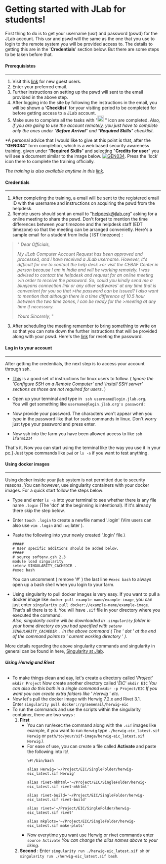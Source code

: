 # Getting started with JLab for students! <!-- omit in toc --> <!-- NOTOC -->

First thing to do is to get your username (usr) and password (pswd) for the JLab account. This usr and pswd will the same as the one that you use to login to the remote system  you will be provided access to. The details to getting this are in the '**Credentials**' section below. But there are some steps to be taken before that. 

#### Prerequisistes

------------

1. Visit this [link](https://misportal.jlab.org/jlabAccess/guests "link") for new guest users.
2. Enter your preferred email.
3. Further instructions on setting up the pswd will sent to the email provided in the above step.
4. After logging into the site by following the instructions in the email, you will be shown a '**Checklist**' for your visiting period to be completed for before getting access to a JLab account.
5. Make sure to complete all the tasks with "<img src="https://www.pngkit.com/png/full/281-2818982_red-exclamation-point-png.png" width="20" height="20"> " icon are completed.
*Also, if you are going to use the account remotely, you just have to complete only the ones under "**Before Arrival**" and "**Required Skills**" checklist.*

\*A personal advice that I would like to give at this point is that, after the "**GEN034**" form completion, which is a web based security awareness training, given under "**Required Skills**" and selecting "**Credits for user**" you will see a document similar to the image below. [![GEN034](~/Pictures/Screenshots/GEN034.png "GEN034")](~/Pictures/Screenshots/GEN034.png "GEN034"). Press the 'lock' icon there to complete the training officially.

*The training is also available anytime in this [link](https://www.jlab.org/human_resources/training/webbasedtraining "security training")*.

#### Credentials
------------

1.  After completing the training, a email will be sent to the registered email ID with the username and instructions on acquiring the pswd from the helpdesk.
2. Remote users should sent an email to "helpdesk@jlab.org" asking for a online meeting to share the pswd. Don't forget to mention the time differences between your timezone and the helpdesk staff (EDT timezone) so that the meeting can be arranged convenietly. Here's a sample email for a student from India ( IST timezone) :

  > " *Dear Officials,*
  >
  >*My JLab Computer Account Request has been approved and processed, and I have received a JLab username. However, it's difficult for me to contact the help desk >or visit the CEBAF Center in person because I am in India and will be working remotely. I was advised to contact the helpdesk and request for an online meeting >in order to receive the password. So, could you kindly send me a bluejeans connection link or any other softwares' at any time that is convenient for you so that >the password can be issued? I also want to mention that although there is a time difference of 10.5 hour between the two time zones, I can be ready for the >meeting at any time if necessary.*
  >
  >*Yours Sincerely,* "

3. After scheduling the meeting remember to bring something to write on so that you can note down the further instructions that will be provided along with your pswd. Here's the [link](https://jman.jlab.org/jpasswd "Password") for reseting the password.

#### Log in to your account

------------

After getting the credentials, the next step is to access your account through ssh.
-  [This](https://averagelinuxuser.com/how-to-install-and-use-ssh-on-linux/ "Linux ssh") is a good set of instructions for linux users to follow. ( *Ignore the 'Configure SSH on a Remote Computer' and 'Install SSH server' sections as those are not required for users*. )

- Open up your terminal and type in ` ssh username@login.jlab.org`.\
You will get something like `username@login.jlab.org's password:`

- Now provide your password. The characters won't appear when you type in the password like that for *sudo* commands in linux. Don't worry just type your password and press enter.

- Now ssh into the farm you have been allowed access to like `ssh ifarm1234`

That's it. Now you can start using the terminal like the way you use it in your pc.]
Just type commands like `pwd` or `ls -a` if you want to test anything.

#### Using docker images

------------

Using docker inside your jlab system is not permitted due to security reasons. You can however, use singularity containers with your docker images. For a quick start follow the steps below:

- Type and enter `ls -a` into your terminal to see whether there is any file name `.login` (The 'dot' at the beginning is intentional). If it's already there skip the step below.
- Enter `touch .login` to create a newfile named '.login' (Vim users can also use `vim .login` and `:wq` later ).
- Paste the following into your newly created '.login' file.\
    ```
    #####
    # User specific additions should be added below.
    #####
    # source softenv.csh 2.3
    module load singularity
    setenv SINGULARITY_CACHEDIR .
    #exec bash
    ```
    You can uncomment ( remove '#' ) the last line `#exec bash` to always open up a bash shell when you login to your farm.

- Using singularity to pull docker images is very easy. If you want to pull a docker image like `docker pull example-name/example-image`, you can just enter `singularity pull docker://example-name/example-image`. That's all there is to it. You will have `.sif` file in your directory where you executed the command.\
*Also, singularity cache will be downloaded in `.singularity` folder in your home directory as you had specified with `setenv SINGULARITY_CACHEDIR .` in the above command ( The *' dot '* at the end of the command points to *' current working directory '* ).*

More details regarding the above singularity commands and singularity in general can be found in here, [Singularity at Jlab](https://jeffersonlab.github.io/swcarpentry-jlab-singularity/ "Singularity at Jlab").

###### **Using Herwig and Rivet**

- To make things clean and eay, let's create a directory called '*Project*'
	`mkdir Project`
	Now create another directory called '*EIC*'
	`mkdir EIC`
	*You can also do this both in a single command*  `mkdir -p Project/EIC`
	*If you want you can create extra folders like *' Herwig '* etc.*
- Now let's pull the docker image with Herwig 7.2.x and Rivet 3.1.\
Enter `singularity pull docker://graemenail/herwig-eic`
- To run the commands and use the scripts within the singularity container, there are two ways :
	1. **First**
		- You can run/exec the command along with the `.sif` images like example, if you want to run `Herwig` type `./herwig-eic_latest.sif Herwig` or `path/to/your/sif-image/herwig-eic_latest.sif Herwig`.\
		- For ease of use, you can create a file called **Activate** and paste the following into it:\
			```
			\#!/bin/bash

			alias Herwig='~/Project/EIC/SingleFolder/herwig-eic_latest.sif Herwig'

			alias rivet-mkhtml='~/Project/EIC/SingleFolder/herwig-eic_latest.sif rivet-mkhtml'

			alias rivet-build='~/Project/EIC/SingleFolder/herwig-eic_latest.sif rivet-build'

			alias rivet='~/Project/EIC/SingleFolder/herwig-eic_latest.sif rivet'

			alias mkplots='~/Project/EIC/SingleFolder/herwig-eic_latest.sif make-plots'
			```
		- Now everytime ypu want use Herwig or rivet commands enter `source Activate`
		*You can change the alias names above to your liking*.
	2. **Second** : Enter `singularity run ./herwig-eic_latest.sif sh` or `singularity run ./herwig-eic_latest.sif bash`.
